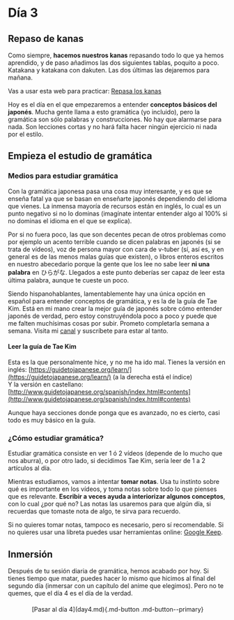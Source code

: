 # Día 3

## Repaso de kanas
Como siempre, **hacemos nuestros kanas** repasando todo lo que ya hemos aprendido, y de paso añadimos las dos siguientes tablas, poquito a poco. Katakana y katakana con dakuten. Las dos últimas las dejaremos para mañana. 

Vas a usar esta web para practicar: [Repasa los kanas](https://renshuu.manabe.es/kanas)  

Hoy es el día en el que empezaremos a entender **conceptos básicos del japonés**. Mucha gente llama a esto gramática (yo incluido), pero la gramática son sólo palabras y construcciones. 
No hay que alarmarse para nada. Son lecciones cortas y no hará falta hacer ningún ejercicio ni nada por el estilo. 

## Empieza el estudio de gramática
### Medios para estudiar gramática

Con la gramática japonesa pasa una cosa muy interesante, y es que se enseña fatal ya que se basan en enseñarte japonés dependiendo del idioma que vienes. La inmensa mayoría de recursos están en inglés, lo cual es un punto negativo si no lo dominas (imagínate intentar entender algo al 100% si no dominas el idioma en el que se explica).

Por si no fuera poco, las que son decentes pecan de otros problemas como por ejemplo un acento terrible cuando se dicen palabras en japonés (si se trata de vídeos), voz de persona mayor con cara de v-tuber (sí, así es, y en general es de las menos malas guías que existen), o libros enteros escritos en nuestro abecedario porque la gente que los lee no sabe leer **ni una palabra** en ひらがな. Llegados a este punto deberías ser capaz de leer esta última palabra, aunque te cueste un poco.

Siendo hispanohablantes, lamentablemente hay una única opción en español para entender conceptos de gramática, y es la de la guía de Tae Kim.
Está en mi mano crear la mejor guía de japonés sobre cómo entender japonés de verdad, pero estoy construyéndola poco a poco y puede que me falten muchísimas cosas por subir. Prometo completarla semana a semana. Visita mi [canal](https://www.youtube.com/channel/UCxZjk0xfTzZsX5nyjaHQVmg) y suscríbete para estar al tanto.

#### Leer la guía de Tae Kim
Esta es la que personalmente hice, y no me ha ido mal.
Tienes la versión en inglés: [https://guidetojapanese.org/learn/](https://guidetojapanese.org/learn/) (a la derecha está el índice)<br>
Y la versión en castellano: [http://www.guidetojapanese.org/spanish/index.html#contents](http://www.guidetojapanese.org/spanish/index.html#contents)

Aunque haya secciones donde ponga que es avanzado, no es cierto, casi todo es muy básico en la guía.


### ¿Cómo estudiar gramática?
Estudiar gramática consiste en ver 1 ó 2 vídeos (depende de lo mucho que nos aburra), o por otro lado, si decidimos Tae Kim, sería leer de 1 a 2 artículos al día.

Mientras estudiamos, vamos a intentar **tomar notas**. Usa tu instinto sobre qué es importante en los vídeos, y toma notas sobre todo lo que pienses que es relevante.
**Escribir a veces ayuda a interiorizar algunos conceptos**, con lo cual ¿por qué no? Las notas las usaremos para que algún día, si recuerdas que tomaste nota de algo, te sirva para recuerdo.

Si no quieres tomar notas, tampoco es necesario, pero sí recomendable. Si no quieres usar una libreta puedes usar herramientas online: [Google Keep](https://keep.google.com/). 

## Inmersión
Después de tu sesión diaria de gramática, hemos acabado por hoy. Si tienes tiempo que matar, puedes hacer lo mismo que hicimos al final del segundo día (inmersar con un capítulo del anime que elegimos). Pero no te quemes, que el día 4 es el día de la verdad.


<div style="margin-top: 20px;width:full;display:flex;justify-content:center;" markdown="1">
  [Pasar al día 4](day4.md){.md-button .md-button--primary}
</div>
